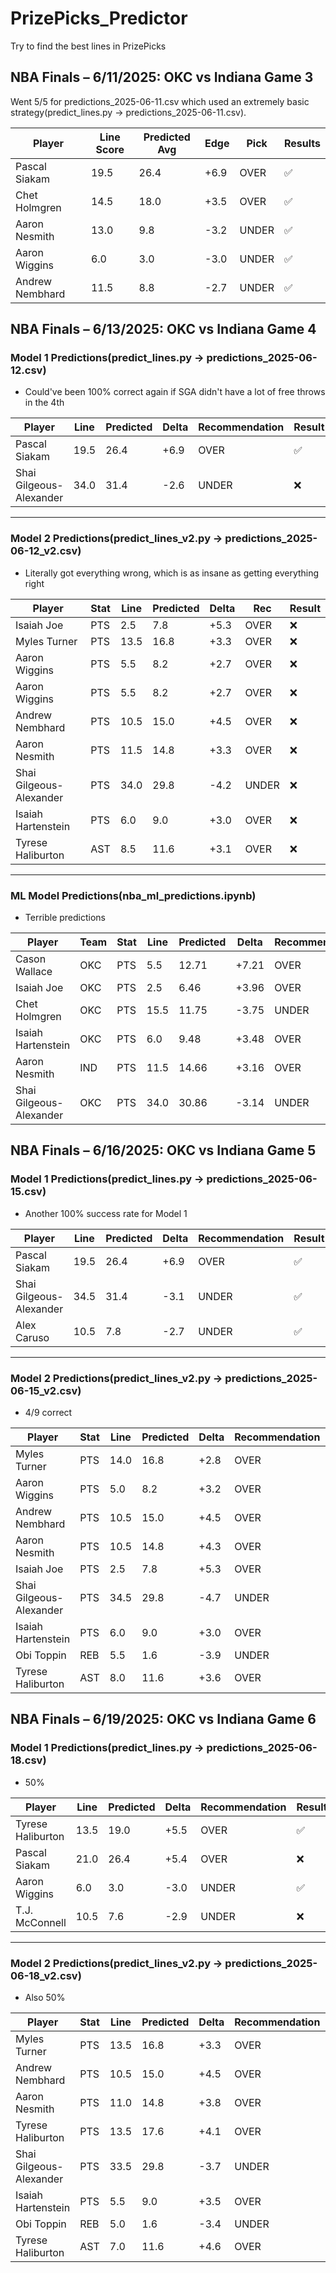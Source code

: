 # PrizePicks_Predictor
Try to find the best lines in PrizePicks

## NBA Finals – 6/11/2025: OKC vs Indiana Game 3

Went 5/5 for predictions_2025-06-11.csv which used an extremely basic strategy(predict_lines.py -> predictions_2025-06-11.csv).

| Player            | Line Score | Predicted Avg | Edge  | Pick   | Results |
|-------------------|------------|----------------|--------|--------|---------|
| Pascal Siakam     | 19.5       | 26.4           | +6.9   | OVER   | ✅       |
| Chet Holmgren     | 14.5       | 18.0           | +3.5   | OVER   | ✅       |
| Aaron Nesmith     | 13.0       | 9.8            | -3.2   | UNDER  | ✅       |
| Aaron Wiggins     | 6.0        | 3.0            | -3.0   | UNDER  | ✅       |
| Andrew Nembhard   | 11.5       | 8.8            | -2.7   | UNDER  | ✅       |
 

## NBA Finals – 6/13/2025: OKC vs Indiana Game 4

### Model 1 Predictions(predict_lines.py -> predictions_2025-06-12.csv)
- Could've been 100% correct again if SGA didn't have a lot of free throws in the 4th

| Player                  | Line | Predicted | Delta | Recommendation | Result |
|-------------------------|------|-----------|--------|----------------|--------|
| Pascal Siakam           | 19.5 | 26.4      | +6.9   | OVER           | ✅     |
| Shai Gilgeous-Alexander | 34.0 | 31.4      | -2.6   | UNDER          | ❌       |

---

### Model 2 Predictions(predict_lines_v2.py -> predictions_2025-06-12_v2.csv)
- Literally got everything wrong, which is as insane as getting everything right

| Player                  | Stat | Line | Predicted | Delta | Rec   | Result |
|-------------------------|------|------|-----------|--------|--------|--------|
| Isaiah Joe              | PTS  | 2.5  | 7.8       | +5.3   | OVER   | ❌       |
| Myles Turner            | PTS  | 13.5 | 16.8      | +3.3   | OVER   | ❌       |
| Aaron Wiggins           | PTS  | 5.5  | 8.2       | +2.7   | OVER   | ❌       |
| Aaron Wiggins           | PTS  | 5.5  | 8.2       | +2.7   | OVER   | ❌       |
| Andrew Nembhard         | PTS  | 10.5 | 15.0      | +4.5   | OVER   | ❌       |
| Aaron Nesmith           | PTS  | 11.5 | 14.8      | +3.3   | OVER   | ❌       |
| Shai Gilgeous-Alexander | PTS  | 34.0 | 29.8      | -4.2   | UNDER  | ❌       |
| Isaiah Hartenstein      | PTS  | 6.0  | 9.0       | +3.0   | OVER   | ❌       |
| Tyrese Haliburton       | AST  | 8.5  | 11.6      | +3.1   | OVER   | ❌       |

---

### ML Model Predictions(nba_ml_predictions.ipynb)
- Terrible predictions

| Player                  | Team | Stat | Line | Predicted | Delta | Recommendation | Result |
|-------------------------|------|------|------|-----------|--------|----------------|--------|
| Cason Wallace           | OKC  | PTS  | 5.5  | 12.71     | +7.21  | OVER           | ❌       |
| Isaiah Joe              | OKC  | PTS  | 2.5  | 6.46      | +3.96  | OVER           | ❌       |
| Chet Holmgren           | OKC  | PTS  | 15.5 | 11.75     | -3.75  | UNDER          | ✅       |
| Isaiah Hartenstein      | OKC  | PTS  | 6.0  | 9.48      | +3.48  | OVER           | ❌       |
| Aaron Nesmith           | IND  | PTS  | 11.5 | 14.66     | +3.16  | OVER           | ❌       |
| Shai Gilgeous-Alexander | OKC  | PTS  | 34.0 | 30.86     | -3.14  | UNDER          | ❌       |


## NBA Finals – 6/16/2025: OKC vs Indiana Game 5

### Model 1 Predictions(predict_lines.py -> predictions_2025-06-15.csv)

- Another 100% success rate for Model 1

| Player                  | Line | Predicted | Delta | Recommendation | Result |
|-------------------------|------|-----------|--------|----------------|--------|
| Pascal Siakam           | 19.5 | 26.4      | +6.9   | OVER           | ✅       |
| Shai Gilgeous-Alexander | 34.5 | 31.4      | -3.1   | UNDER          | ✅       |
| Alex Caruso             | 10.5 | 7.8       | -2.7   | UNDER          | ✅       |

---

### Model 2 Predictions(predict_lines_v2.py -> predictions_2025-06-15_v2.csv)

- 4/9 correct

| Player                  | Stat | Line | Predicted | Delta | Recommendation | Result |
|-------------------------|------|------|-----------|--------|----------------|--------|
| Myles Turner            | PTS  | 14.0 | 16.8      | +2.8   | OVER           | ❌       |
| Aaron Wiggins           | PTS  | 5.0  | 8.2       | +3.2   | OVER           | ✅       |
| Andrew Nembhard         | PTS  | 10.5 | 15.0      | +4.5   | OVER           | ❌       |
| Aaron Nesmith           | PTS  | 10.5 | 14.8      | +4.3   | OVER           | ✅       |
| Isaiah Joe              | PTS  | 2.5  | 7.8       | +5.3   | OVER           | ❌       |
| Shai Gilgeous-Alexander | PTS  | 34.5 | 29.8      | -4.7   | UNDER          | ✅       |
| Isaiah Hartenstein      | PTS  | 6.0  | 9.0       | +3.0   | OVER           | ❌       |
| Obi Toppin              | REB  | 5.5  | 1.6       | -3.9   | UNDER          | ✅       |
| Tyrese Haliburton       | AST  | 8.0  | 11.6      | +3.6   | OVER           | ❌       |

## NBA Finals – 6/19/2025: OKC vs Indiana Game 6

### Model 1 Predictions(predict_lines.py -> predictions_2025-06-18.csv)

- 50%

| Player             | Line | Predicted | Delta | Recommendation | Result |
|--------------------|------|-----------|--------|----------------|--------|
| Tyrese Haliburton  | 13.5 | 19.0      | +5.5   | OVER           | ✅       |
| Pascal Siakam      | 21.0 | 26.4      | +5.4   | OVER           | ❌      |
| Aaron Wiggins      | 6.0  | 3.0       | -3.0   | UNDER          | ✅       |
| T.J. McConnell     | 10.5 | 7.6       | -2.9   | UNDER          | ❌       |

---

### Model 2 Predictions(predict_lines_v2.py -> predictions_2025-06-18_v2.csv)

- Also 50%
  
| Player                  | Stat | Line | Predicted | Delta | Recommendation | Result |
|-------------------------|------|------|-----------|--------|----------------|--------|
| Myles Turner            | PTS  | 13.5 | 16.8      | +3.3   | OVER           | ❌       |
| Andrew Nembhard         | PTS  | 10.5 | 15.0      | +4.5   | OVER           | ✅       |
| Aaron Nesmith           | PTS  | 11.0 | 14.8      | +3.8   | OVER           | ❌       |
| Tyrese Haliburton       | PTS  | 13.5 | 17.6      | +4.1   | OVER           | ✅       |
| Shai Gilgeous-Alexander | PTS  | 33.5 | 29.8      | -3.7   | UNDER          | ✅       |
| Isaiah Hartenstein      | PTS  | 5.5  | 9.0       | +3.5   | OVER           | ✅       |
| Obi Toppin              | REB  | 5.0  | 1.6       | -3.4   | UNDER          | ❌       |
| Tyrese Haliburton       | AST  | 7.0  | 11.6      | +4.6   | OVER           | ❌       |
